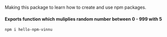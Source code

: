 Making this package to learn how to create and use npm packages.

#### Exports function which muliplies random number between 0 - 999 with 5

```
npm i hello-npm-vinnu
```